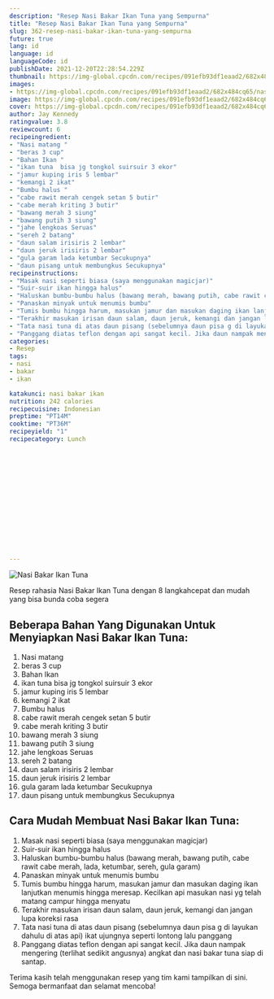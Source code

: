 ```yaml
---
description: "Resep Nasi Bakar Ikan Tuna yang Sempurna"
title: "Resep Nasi Bakar Ikan Tuna yang Sempurna"
slug: 362-resep-nasi-bakar-ikan-tuna-yang-sempurna
future: true
lang: id
language: id
languageCode: id
publishDate: 2021-12-20T22:28:54.229Z 
thumbnail: https://img-global.cpcdn.com/recipes/091efb93df1eaad2/682x484cq65/nasi-bakar-ikan-tuna-foto-resep-utama.webp
images:
- https://img-global.cpcdn.com/recipes/091efb93df1eaad2/682x484cq65/nasi-bakar-ikan-tuna-foto-resep-utama.webp
image: https://img-global.cpcdn.com/recipes/091efb93df1eaad2/682x484cq65/nasi-bakar-ikan-tuna-foto-resep-utama.webp
cover: https://img-global.cpcdn.com/recipes/091efb93df1eaad2/682x484cq65/nasi-bakar-ikan-tuna-foto-resep-utama.webp
author: Jay Kennedy
ratingvalue: 3.8
reviewcount: 6
recipeingredient:
- "Nasi matang "
- "beras 3 cup"
- "Bahan Ikan "
- "ikan tuna  bisa jg tongkol suirsuir 3 ekor"
- "jamur kuping iris 5 lembar"
- "kemangi 2 ikat"
- "Bumbu halus "
- "cabe rawit merah cengek setan 5 butir"
- "cabe merah kriting 3 butir"
- "bawang merah 3 siung"
- "bawang putih 3 siung"
- "jahe lengkoas Seruas"
- "sereh 2 batang"
- "daun salam irisiris 2 lembar"
- "daun jeruk irisiris 2 lembar"
- "gula garam lada ketumbar Secukupnya"
- "daun pisang untuk membungkus Secukupnya"
recipeinstructions:
- "Masak nasi seperti biasa (saya menggunakan magicjar)"
- "Suir-suir ikan hingga halus"
- "Haluskan bumbu-bumbu halus (bawang merah, bawang putih, cabe rawit cabe merah, lada, ketumbar, sereh, gula garam)"
- "Panaskan minyak untuk menumis bumbu"
- "Tumis bumbu hingga harum, masukan jamur dan masukan daging ikan lanjutkan menumis hingga meresap. Kecilkan api masukan nasi yg telah matang campur hingga menyatu"
- "Terakhir masukan irisan daun salam, daun jeruk, kemangi dan jangan lupa koreksi rasa"
- "Tata nasi tuna di atas daun pisang (sebelumnya daun pisa g di layukan dahulu di atas api) ikat ujungnya seperti lontong lalu panggang"
- "Panggang diatas teflon dengan api sangat kecil. Jika daun nampak mengering (terlihat sedikit angusnya) angkat dan nasi bakar tuna siap di santap."
categories:
- Resep
tags:
- nasi
- bakar
- ikan

katakunci: nasi bakar ikan 
nutrition: 242 calories
recipecuisine: Indonesian
preptime: "PT14M"
cooktime: "PT36M"
recipeyield: "1"
recipecategory: Lunch


     
    
    
    
    
    
    
    
    
    
    
      
    
---
```



![Nasi Bakar Ikan Tuna](https://img-global.cpcdn.com/recipes/091efb93df1eaad2/682x484cq65/nasi-bakar-ikan-tuna-foto-resep-utama.webp)

Resep rahasia Nasi Bakar Ikan Tuna    dengan 8 langkahcepat dan mudah yang bisa bunda coba segera

<!--inarticleads1-->

## Beberapa Bahan Yang Digunakan Untuk Menyiapkan Nasi Bakar Ikan Tuna:

1. Nasi matang 
1. beras 3 cup
1. Bahan Ikan 
1. ikan tuna  bisa jg tongkol suirsuir 3 ekor
1. jamur kuping iris 5 lembar
1. kemangi 2 ikat
1. Bumbu halus 
1. cabe rawit merah cengek setan 5 butir
1. cabe merah kriting 3 butir
1. bawang merah 3 siung
1. bawang putih 3 siung
1. jahe lengkoas Seruas
1. sereh 2 batang
1. daun salam irisiris 2 lembar
1. daun jeruk irisiris 2 lembar
1. gula garam lada ketumbar Secukupnya
1. daun pisang untuk membungkus Secukupnya



<!--inarticleads2-->

## Cara Mudah Membuat Nasi Bakar Ikan Tuna:

1. Masak nasi seperti biasa (saya menggunakan magicjar)
1. Suir-suir ikan hingga halus
1. Haluskan bumbu-bumbu halus (bawang merah, bawang putih, cabe rawit cabe merah, lada, ketumbar, sereh, gula garam)
1. Panaskan minyak untuk menumis bumbu
1. Tumis bumbu hingga harum, masukan jamur dan masukan daging ikan lanjutkan menumis hingga meresap. Kecilkan api masukan nasi yg telah matang campur hingga menyatu
1. Terakhir masukan irisan daun salam, daun jeruk, kemangi dan jangan lupa koreksi rasa
1. Tata nasi tuna di atas daun pisang (sebelumnya daun pisa g di layukan dahulu di atas api) ikat ujungnya seperti lontong lalu panggang
1. Panggang diatas teflon dengan api sangat kecil. Jika daun nampak mengering (terlihat sedikit angusnya) angkat dan nasi bakar tuna siap di santap.




Terima kasih telah menggunakan resep yang tim kami tampilkan di sini. Semoga bermanfaat dan selamat mencoba!

